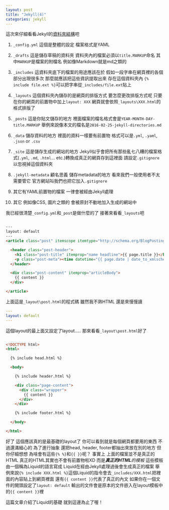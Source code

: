 ```yaml
---
layout: post
title: "Jekyll(4)"
categories: jekyll
---
```


這次來仔細看看Jekyll的[資料夾結構](https://jekyllrb.com/docs/structure/)吧

1. `_config.yml`
   這個是整體的設定
   檔案格式是YAML

2. `_drafts`
   這是儲存草稿的資料夾
   資料夾內的檔案必須以`title.MARKUP`命名
   其中`MARKUP`是檔案的附檔名
   例如像Markdown就是md之類的

3. `_includes`
   這資料夾底下的檔案的用途應該在於
   假如一段字串在網頁裡的各個部分出現很多次
   那麼就應該把這些資訊提取出來
   存在這個資料夾內
   `{% include file.ext %}`可以把字串從`_includes/file.ext`貼上

4. `_layouts`
   這個資料夾內儲存的是網頁的排版方式
   要怎麼更改排版方式呢
   只要在你的網頁的前置物中加上`layout: XXX`
   網頁就會依照`_layouts\XXX.html`的格式排版了

5. `_posts`
   這是你貼文儲存的地方
   裡面檔案的檔名格式會是`YEAR-MONTH-DAY-title.MARKUP`
   舉例來說像本文的檔名是`2016-02-25-jekyll-directories.md`

6. `_data`
   儲存資料的地方
   裡面的資料一樣要有前置物
   格式可以是`.yml`, `.yaml`, `.json` or `.csv`

7. `_site`
   這是儲存生成的網站的地方
   Jekyll似乎會把所有那些亂七八糟的檔案格式(`.yml`, `.md`, `.html`... etc.)轉換成真正的網頁存到這裡面
   請設定`.gitignore`以忽視掉這個資料夾

8. `.jekyll-metadata`
   顧名思義
   儲存metadata的地方
   看來我們一般使用者不太需要管它
   官方網站叫我們也把它加入`.gitignore`

9. 其它有YAML前置物的檔案
   一律會被經由Jekyll處理

10. 其它
    例如像CSS, 圖片之類的
    會被原封不動地加入生成的網站中

我已經很清楚`_config.yml`和`_post`是做什麼的了
接著來看看`_layouts`吧

```html

---
layout: default
---
<article class="post" itemscope itemtype="http://schema.org/BlogPosting">

  <header class="post-header">
    <h1 class="post-title" itemprop="name headline">{{ page.title }}</h1>
    <p class="post-meta"><time datetime="{{ page.date | date_to_xmlschema }}" itemprop="datePublished">{{ page.date | date: "%b %-d, %Y" }}</time>{% if page.author %} • <span itemprop="author" itemscope itemtype="http://schema.org/Person"><span itemprop="name">{{ page.author }}</span></span>{% endif %}</p>
  </header>

  <div class="post-content" itemprop="articleBody">
    {{ content }}
  </div>

</article>

```

上面這是`_layout\post.html`的程式碼
雖然我不熟HTML
還是來慢慢讀

```yaml
---
layout: default
---
```

這個layout的最上面又設定了layout.....
那來看看`_layout\post.html`好了

```html

<!DOCTYPE html>
<html>

  {% include head.html %}

  <body>

    {% include header.html %}

    <div class="page-content">
      <div class="wrapper">
        {{ content }}
      </div>
    </div>

    {% include footer.html %}

  </body>

</html>

```

好了
這個應該真的是最基礎的layout了
你可以看到就是每個網頁都要用的東西
不過還滿細心的
為了進行抽象
還把head, header, footer都抽出來放在別的地方
但你仔細想想
為啥會有這些`{% %}`和`{{ }}`呢？
事實上
上面的檔案並不是真正的HTML
真正的HTML其實也不會有前置物啦XD
而是***真正的HTML**的模板*
這些模板由一個稱為Liquid的語言寫成
Liquid在經由Jekyll處理過後會生成真正的檔案
舉例來說`{% include XXX.html %}`這個Liquid的指令會去`_includes/XXX.html`把裡面的內容貼上到網頁裡面
還有`{{ content }}`代表了真正的內文
如果你在一個文件的開頭設定了`layout: default`
輸出的文件會是原本的文件嵌入在layout模板中的`{{ content }}`裡

這篇文章介紹了Liquid的基礎
就到這邊為止了喔！

